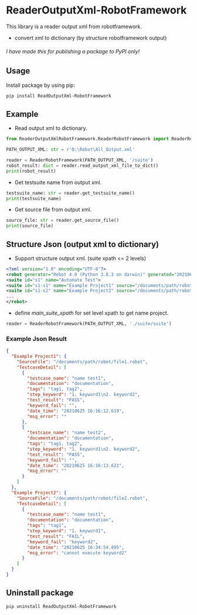# ReaderOutputXml-RobotFramework

This library is a reader output xml from robotframework.
- convert xml to dictionary (by structure robotframework output)

###### I have made this for publishing a package to PyPI only!

## Usage
Install package by using pip:
```bash
pip install ReadOutputXml-RobotFramework
```

## Example
- Read output xml to dictionary.
```python
from ReaderOutputXmlRobotFramework.ReaderRobotFramework import ReaderRobotFramework

PATH_OUTPUT_XML: str = r'D:\Robot\All_Output.xml'

reader = ReaderRobotFramework(PATH_OUTPUT_XML, '/suite')
robot_result: dict = reader.read_output_xml_file_to_dict()
print(robot_result)
```
- Get testsuite name from output xml.
```python
testsuite_name: str = reader.get_testsuite_name()
print(testsuite_name)
```
- Get source file from output xml.
```python
source_file: str = reader.get_source_file()
print(source_file)
```

## Structure Json (output xml to dictionary)
- Support structure output xml. (suite xpath <= 2 levels)
```output.xml
<?xml version="1.0" encoding="UTF-8"?>
<robot generator="Rebot 4.0 (Python 3.8.3 on darwin)" generated="20210625 16:19:04.596" rpa="false" schemaversion="2">
<suite id="s1" name="Automate Test">
<suite id="s1-s1" name="Example Project1" source="/documents/path/robot/file.robot">...</suite>
<suite id="s1-s2" name="Example Project2" source="/documents/path/robot/file2.robot">...</suite>
...
</robot>
```
- define _main_suite_xpath_ for set level xpath to get name project.
```python
reader = ReaderRobotFramework(PATH_OUTPUT_XML, './suite/suite')
```
### Example Json Result
```json
{
  "Example Project1": {
    "SourceFile": "/documents/path/robot/file1.robot",
    "TestcaseDetail": [
      {
        "testcase_name": "name test1",
        "documentation": "documentation",
        "tags": "tag1, tag2",
        "step_keyword": "1. keyword1\n2. keyword2",
        "test_result": "PASS",
        "keyword_fail": "",
        "date_time": "20210625 16:16:12.619",
        "msg_error": ""
      },
      {
        "testcase_name": "name test2",
        "documentation": "documentation",
        "tags": "tag1, tag2",
        "step_keyword": "1. keyword1\n2. keyword2",
        "test_result": "PASS",
        "keyword_fail": "",
        "date_time": "20210625 16:16:13.621",
        "msg_error": ""
      }
    ]
  },
  "Example Project2": {
    "SourceFile": "/documents/path/robot/file2.robot",
    "TestcaseDetail": [
      {
        "testcase_name": "name test1",
        "documentation": "documentation",
        "tags": "tag1",
        "step_keyword": "1. keyword1",
        "test_result": "FAIL",
        "keyword_fail": "keyword2",
        "date_time": "20210625 16:34:54.895",
        "msg_error": "cannot execute keyword2"
      }
    ]
  }
}
```

## Uninstall package
```bash
pip uninstall ReadOutputXml-RobotFramework
```
